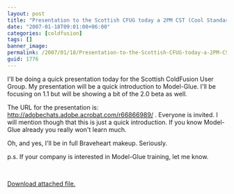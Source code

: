 ```yaml
---
layout: post
title: "Presentation to the Scottish CFUG today a 2PM CST (Cool Standard Time)"
date: "2007-01-18T09:01:00+06:00"
categories: [coldfusion]
tags: []
banner_image: 
permalink: /2007/01/18/Presentation-to-the-Scottish-CFUG-today-a-2PM-CST-Cool-Standard-Time
guid: 1776
---
```


I'll be doing a quick presentation today for the Scottish ColdFusion User Group. My presentation will be a quick introduction to Model-Glue. I'll be focusing on 1.1 but will be showing a bit of the 2.0 beta as well.

The URL for the presentation is: <a href="http://adobechats.adobe.acrobat.com/r66866989/">http://adobechats.adobe.acrobat.com/r66866989/ </a>. Everyone is invited. I will mention though that this is just a quick introduction. If you know Model-Glue already you really won't learn much.

Oh, and yes, I'll be in full Braveheart makeup. Seriously.

p.s. If your company is interested in Model-Glue training, let me know.

<br clear="left"><p><a href='enclosures/D{% raw %}%3A%{% endraw %}5Cwebsites{% raw %}%5Cdev%{% endraw %}2Ecamdenfamily{% raw %}%2Ecom%{% endraw %}5Cenclosures{% raw %}%2FbraveeheartL260506%{% endraw %}5F228x330%2Ejpg'>Download attached file.</a></p>